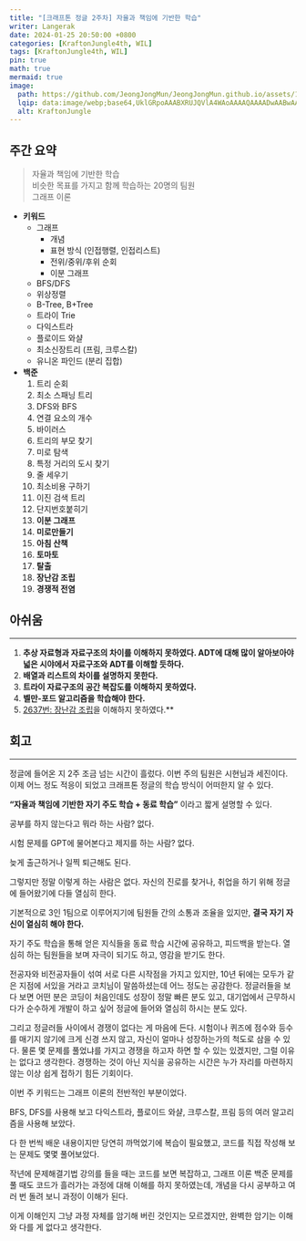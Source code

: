 ```yaml
---
title: "[크래프톤 정글 2주차] 자율과 책임에 기반한 학습"
writer: Langerak
date: 2024-01-25 20:50:00 +0800
categories: [KraftonJungle4th, WIL]
tags: [KraftonJungle4th, WIL]
pin: true
math: true
mermaid: true
image:
  path: https://github.com/JeongJongMun/JeongJongMun.github.io/assets/101979073/f09cf4b0-2fb7-40f0-848b-7a4eb84e4bec
  lqip: data:image/webp;base64,UklGRpoAAABXRUJQVlA4WAoAAAAQAAAADwAABwAAQUxQSDIAAAARL0AmbZurmr57yyIiqE8oiG0bejIYEQTgqiDA9vqnsUSI6H+oAERp2HZ65qP/VIAWAFZQOCBCAAAA8AEAnQEqEAAIAAVAfCWkAALp8sF8rgRgAP7o9FDvMCkMde9PK7euH5M1m6VWoDXf2FkP3BqV0ZYbO6NA/VFIAAAA
  alt: KraftonJungle
---
```


## 주간 요약

> 자율과 책임에 기반한 학습  
> 비슷한 목표를 가지고 함께 학습하는 20명의 팀원  
> 그래프 이론

- **키워드**
  - 그래프
    - 개념
    - 표현 방식 (인접행렬, 인접리스트)
    - 전위/중위/후위 순회
    - 이분 그래프
  - BFS/DFS
  - 위상정렬
  - B-Tree, B+Tree
  - 트라이 Trie
  - 다익스트라
  - 플로이드 와샬
  - 최소신장트리 (프림, 크루스칼)
  - 유니온 파인드 (분리 집합)
- **백준**
  1. 트리 순회
  2. 최소 스패닝 트리
  3. DFS와 BFS
  4. 연결 요소의 개수
  5. 바이러스
  6. 트리의 부모 찾기
  7. 미로 탐색
  8. 특정 거리의 도시 찾기
  9. 줄 세우기
  10. 최소비용 구하기
  11. 이진 검색 트리
  12. 단지번호붙히기
  13. **이분 그래프**
  14. **미로만들기**
  15. **아침 산책**
  16. **토마토**
  17. **탈출**
  18. **장난감 조립**
  19. **경쟁적 전염**

## 아쉬움
---
1.  **추상 자료형과 자료구조의 차이를 이해하지 못하였다. ADT에 대해 많이 알아보아야 넓은 시야에서 자료구조와 ADT를 이해할 듯하다.**
2.  **배열과 리스트의 차이를 설명하지 못한다.**
3.  **트라이 자료구조의 공간 복잡도를 이해하지 못하였다.**
4.  **벨만-포드 알고리즘을 학습해야 한다.**
5.  [2637번: 장난감 조립](https://www.acmicpc.net/problem/2637)을 이해하지 못하였다.\*\*

## 회고
---
정글에 들어온 지 2주 조금 넘는 시간이 흘렀다. 이번 주의 팀원은 시현님과 세진이다. 이제 어느 정도 적응이 되었고 크래프톤 정글의 학습 방식이 어떠한지 알 수 있다.

**“자율과 책임에 기반한 자기 주도 학습 + 동료 학습”** 이라고 짧게 설명할 수 있다.

공부를 하지 않는다고 뭐라 하는 사람? 없다.

시험 문제를 GPT에 물어본다고 제지를 하는 사람? 없다.

늦게 출근하거나 일찍 퇴근해도 된다.

그렇지만 정말 이렇게 하는 사람은 없다. 자신의 진로를 찾거나, 취업을 하기 위해 정글에 들어왔기에 다들 열심히 한다.

기본적으로 3인 1팀으로 이루어지기에 팀원들 간의 소통과 조율을 있지만, **결국 자기 자신이 열심히 해야 한다.**

자기 주도 학습을 통해 얻은 지식들을 동료 학습 시간에 공유하고, 피드백을 받는다. 열심히 하는 팀원들을 보며 자극이 되기도 하고, 영감을 받기도 한다.

전공자와 비전공자들이 섞여 서로 다른 시작점을 가지고 있지만, 10년 뒤에는 모두가 같은 지점에 서있을 거라고 코치님이 말씀하셨는데 어느 정도는 공감한다. 정글러들을 보다 보면 어떤 분은 코딩이 처음인데도 성장이 정말 빠른 분도 있고, 대기업에서 근무하시다가 순수하게 개발이 하고 싶어 정글에 들어와 열심히 하시는 분도 있다.

그리고 정글러들 사이에서 경쟁이 없다는 게 마음에 든다. 시험이나 퀴즈에 점수와 등수를 매기지 않기에 크게 신경 쓰지 않고, 자신이 얼마나 성장하는가의 척도로 삼을 수 있다. 물론 몇 문제를 풀었냐를 가지고 경쟁을 하고자 하면 할 수 있는 있겠지만, 그럴 이유는 없다고 생각한다. 경쟁하는 것이 아닌 지식을 공유하는 시간은 누가 자리를 마련하지 않는 이상 쉽게 접하기 힘든 기회이다.

이번 주 키워드는 그래프 이론의 전반적인 부분이었다.

BFS, DFS를 사용해 보고 다익스트라, 플로이드 와샬, 크루스칼, 프림 등의 여러 알고리즘을 사용해 보았다.

다 한 번씩 배운 내용이지만 당연히 까먹었기에 복습이 필요했고, 코드를 직접 작성해 보는 문제도 몇몇 풀어보았다.

작년에 문제해결기법 강의를 들을 때는 코드를 보면 복잡하고, 그래프 이론 백준 문제를 풀 때도 코드가 흘러가는 과정에 대해 이해를 하지 못하였는데, 개념을 다시 공부하고 여러 번 돌려 보니 과정이 이해가 된다.

이게 이해인지 그냥 과정 자체를 암기해 버린 것인지는 모르겠지만, 완벽한 암기는 이해와 다를 게 없다고 생각한다.
